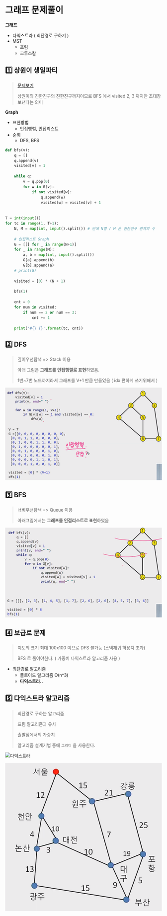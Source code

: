 # 그래프 문제풀이

**그래프**

- 다익스트라 ( 최단경로 구하기 )
- MST
  - 프림
  - 크루스칼





## :one: 상원이 생일파티

> [문제보기](https://swexpertacademy.com/main/code/problem/problemDetail.do?contestProbId=AWWO3kT6F2oDFAV4)
>
> 상원이의 친한친구의 친한친구까지이므로 BFS 에서 visited 2, 3 까지만 초대장 보낸다는 의미

**Graph**

- 표현방법
  - 인접행렬, 인접리스트
- 순회
  - DFS, BFS



```python
def bfs(v):
    q = []
    q.append(v)
    visited[v] = 1

    while q:
        v = q.pop(0)
        for w in G[v]:
            if not visited[w]:
                q.append(w)
                visited[w] = visited[v] + 1


T = int(input())
for tc in range(1, T+1):
    N, M = map(int, input().split()) # 반에 N명 / M 은 친한친구 관계의 수

    # 인접리스트 Graph
    G = [[] for _ in range(N+1)]
    for _ in range(M):
        a, b = map(int, input().split())
        G[a].append(b)
        G[b].append(a)
    # print(G)

    visited = [0] * (N + 1)

    bfs(1)

    cnt = 0
    for num in visited:
        if num == 2 or num == 3:
            cnt += 1

    print('#{} {}'.format(tc, cnt))
```









## :two: DFS

> 깊이우선탐색 => Stack 이용
>
> 아래 그림은 **그래프를 인접행렬로 표현**하였음.
>
> 1번~7번 노드까지라서 그래프를 V+1 만큼 만들었음 ( idx 편하게 쓰기위해서 )

![image-20200604100953357](images/image-20200604100953357.png)





## :three: BFS

> 너비우선탐색 => Queue 이용
>
> 아래그림에서는 **그래프를 인접리스트로 표현**하였음

![image-20200604101803848](images/image-20200604101803848.png)





## :four: 보급로 문제

> 지도의 크기 최대 100x100 이므로 DFS 불가능 (스택재귀 허용치 초과)
>
> BFS 로 풀어야한다. ( 가중치 다익스트라 알고리즘 사용 )

- 최단경로 알고리즘
  - 플로이드 알고리즘 O(n^3)
  - **다익스트라..**









## :five: 다익스트라 알고리즘

> 최단경로 구하는 알고리즘
>
> 프림 알고리즘과 유사
>
> 출발점에서의 가중치
>
> 알고리즘 설계기법 중에 `그리디` 을 사용한다.

![다익스트라](https://upload.wikimedia.org/wikipedia/commons/5/57/Dijkstra_Animation.gif)

![image-20200604142357913](images/image-20200604142357913.png)

